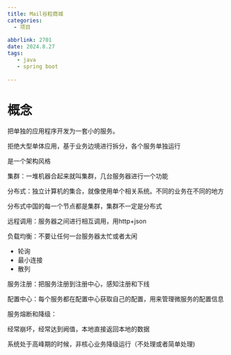 ```yaml
---
title: Mail谷粒商城
categories:
  - 项目
  
abbrlink: 2701
date: 2024.8.27
tags: 
   - java
   - spring boot
 
---
```


# 概念

把单独的应用程序开发为一套小的服务。

拒绝大型单体应用，基于业务边境进行拆分，各个服务单独运行

是一个架构风格

集群：一堆机器合起来就叫集群，几台服务器进行一个功能

分布式：独立计算机的集合，就像使用单个相关系统。不同的业务在不同的地方

分布式中国的每一个节点都是集群，集群不一定是分布式

远程调用：服务器之间进行相互调用，用http+json

负载均衡：不要让任何一台服务器太忙或者太闲

- 轮询
- 最小连接
- 散列

服务注册：把服务注册到注册中心，感知注册和下线

配置中心：每个服务都在配置中心获取自己的配置，用来管理微服务的配置信息

服务熔断和降级：

经常崩坏，经常达到阙值，本地直接返回本地的数据

系统处于高峰期的时候，非核心业务降级运行（不处理或者简单处理)

